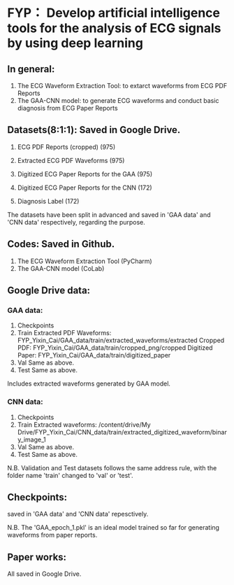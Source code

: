 # FYP： Develop artificial intelligence tools for the analysis of ECG signals by using deep learning
## In general:
1. The ECG Waveform Extraction Tool: to extarct waveforms from ECG PDF Reports 
2. The GAA-CNN model: to generate ECG waveforms and conduct basic diagnosis from ECG Paper Reports 


## Datasets(8:1:1): Saved in Google Drive.
1. ECG PDF Reports (cropped) (975)
2. Extracted ECG PDF Waveforms (975)
3. Digitized ECG Paper Reports for the GAA (975)

5. Digitized ECG Paper Reports for the CNN (172)
6. Diagnosis Label (172)

The datasets have been split in advanced and saved in 'GAA data' and 'CNN data' respectively, regarding the purpose.


## Codes: Saved in Github.
1. The ECG Waveform Extraction Tool (PyCharm)
2. The GAA-CNN model (CoLab)

## Google Drive data: 
### GAA data:
1. Checkpoints
2. Train
Extracted PDF Waveforms: FYP_Yixin_Cai/GAA_data/train/extracted_waveforms/extracted
Cropped PDF: FYP_Yixin_Cai/GAA_data/train/cropped_png/cropped
Digitized Paper: FYP_Yixin_Cai/GAA_data/train/digitized_paper
4. Val
Same as above.
6. Test
Same as above. 

Includes extracted waveforms generated by GAA model. 


### CNN data:
1. Checkpoints
2. Train
Extracted waveforms: /content/drive/My Drive/FYP_Yixin_Cai/CNN_data/train/extracted_digitized_waveform/binary_image_1
3. Val
Same as above.
5. Test
Same as above.


N.B. Validation and Test datasets follows the same address rule, with the folder name 'train' changed to 'val' or 'test'.

## Checkpoints:
saved in 'GAA data' and 'CNN data' repesctively. 

N.B. The 'GAA_epoch_1.pkl' is an ideal model trained so far for generating waveforms from paper reports.


## Paper works:
All saved in Google Drive.

